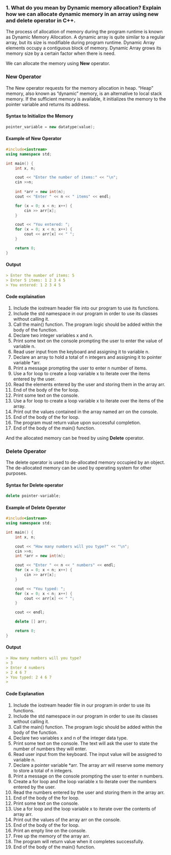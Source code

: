 ### 1. What do you mean by Dynamic memory allocation? Explain how we can allocate dynamic memory in an array using new and delete operator in C++.

The process of allocation of memory during the program runtime is known as Dynamic Memory Allocation. A dynamic array is quite similar to a regular array, but its size is modifiable during program runtime. Dynamic Array elements occupy a contiguous block of memory. Dynamic Array grows its memory size by a certain factor when there is need. 

We can allocate the memory using **New** operator. 

### New Operator
The New operator requests for the memory allocation in heap. “Heap” memory, also known as “dynamic” memory, is an alternative to local stack memory. If the sufficient memory is available, it initializes the memory to the pointer variable and returns its address.

#### Syntax to Initialize the Memory
```cpp
pointer_variable = new datatype(value);
```

#### Example of New Operator
```cpp
#include<iostream>
using namespace std;

int main() {
	int x, n;

	cout << "Enter the number of items:" << "\n";
	cin >>n;
	
	int *arr = new int(n);
	cout << "Enter " << n << " items" << endl;

	for (x = 0; x < n; x++) {
		cin >> arr[x];
	}

	cout << "You entered: ";
	for (x = 0; x < n; x++) {
		cout << arr[x] << " ";
	}

	return 0;
}
```

#### Output
```md
> Enter the number of items: 5
> Enter 5 items: 1 2 3 4 5
> You entered: 1 2 3 4 5
```

#### Code explaination

1. Include the iostream header file into our program to use its functions.
1. Include the std namespace in our program in order to use its classes without calling it.
1. Call the main() function. The program logic should be added within the body of the function.
1. Declare two integer variables x and n.
1. Print some text on the console prompting the user to enter the value of variable n.
1. Read user input from the keyboard and assigning it to variable n.
1. Declare an array to hold a total of n integers and assigning it to pointer variable *arr.
1. Print a message prompting the user to enter n number of items.
1. Use a for loop to create a loop variable x to iterate over the items entered by the user.
1. Read the elements entered by the user and storing them in the array arr.
1. End of the body of the for loop.
1. Print some text on the console.
1. Use a for loop to create a loop variable x to iterate over the items of the array.
1. Print out the values contained in the array named arr on the console.
1. End of the body of the for loop.
1. The program must return value upon successful completion.
1. End of the body of the main() function.

And the allocated memory can be freed by using **Delete** operator.

### Delete Operator

The delete operator is used to de-allocated memory occupied by an object. The de-allocated memory can be used by operating system for other purposes.

#### Syntax for Delete operator
```cpp
delete pointer-variable;  
```

#### Example of Delete Operator
```cpp
#include<iostream>
using namespace std;

int main() {
	int x, n;

	cout << "How many numbers will you type?" << "\n";
	cin >>n;
	int *arr = new int(n);

	cout << "Enter " << n << " numbers" << endl;
	for (x = 0; x < n; x++) {
		cin >> arr[x];
	}

	cout << "You typed: ";
	for (x = 0; x < n; x++) {
		cout << arr[x] << " ";
	}

	cout << endl;

	delete [] arr;

	return 0;
}
```
#### Output
```md
> How many numbers will you type?
> 3
> Enter 4 numbers
> 2 4 6 7
> You typed: 2 4 6 7 
>
```

#### Code Explanation

1. Include the iostream header file in our program in order to use its functions.
1. Include the std namespace in our program in order to use its classes without calling it.
1. Call the main() function. The program logic should be added within the body of the function.
1. Declare two variables x and n of the integer data type.
1. Print some text on the console. The text will ask the user to state the number of numbers they will enter.
1. Read user input from the keyboard. The input value will be assigned to variable n.
1. Declare a pointer variable *arr. The array arr will reserve some memory to store a total of n integers.
1. Print a message on the console prompting the user to enter n numbers.
1. Create a for loop and the loop variable x to iterate over the numbers entered by the user.
1. Read the numbers entered by the user and storing them in the array arr.
1. End of the body of the for loop.
1. Print some text on the console.
1. Use a for loop and the loop variable x to iterate over the contents of array arr.
1. Print out the values of the array arr on the console.
1. End of the body of the for loop.
1. Print an empty line on the console.
1. Free up the memory of the array arr.
1. The program will return value when it completes successfully.
1. End of the body of the main() function.

